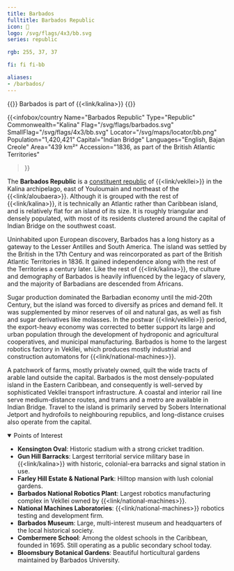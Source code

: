 ```yaml
---
title: Barbados
fulltitle: Barbados Republic
icon: 🔱
logo: /svg/flags/4x3/bb.svg
series: republic

rgb: 255, 37, 37

fi: fi fi-bb

aliases:
- /barbados/
---
```

{{<note series>}}
 Barbados is part of {{<link/kalina>}}
{{</note>}}

{{<infobox/country
	 Name="Barbados Republic"
	 Type="Republic"
	 Commonwealth="Kalina"
	 Flag="/svg/flags/barbados.svg"
	 SmallFlag="/svg/flags/4x3/bb.svg"
	 Locator="/svg/maps/locator/bb.png"
	 Population="1,420,421"
	 Capital="Indian Bridge"
	 Languages="English, Bajan Creole"
	 Area="439 km²"
	 Accession="1836, as part of the British Atlantic Territories"
 >}}

The <span class="fi fi-bb"></span> **Barbados Republic** is a [constituent republic](/republics/) of {{<link/vekllei>}} in the Kalina archipelago, east of Youloumain and northeast of the {{<link/aloubaera>}}. Although it is grouped with the rest of {{<link/kalina>}}, it is technically an Atlantic rather than Caribbean island, and is relatively flat for an island of its size. It is roughly triangular and densely populated, with most of its residents clustered around the capital of Indian Bridge on the southwest coast.

Uninhabited upon European discovery, Barbados has a long history as a gateway to the Lesser Antilles and South America. The island was settled by the British in the 17th Century and was reincorporated as part of the British Atlantic Territories in 1836. It gained independence along with the rest of the Territories a century later. Like the rest of {{<link/kalina>}}, the culture and demography of Barbados is heavily influenced by the legacy of slavery, and the majority of Barbadians are descended from Africans.

Sugar production dominated the Barbadian economy until the mid-20th Century, but the island was forced to diversify as prices and demand fell. It was supplemented by minor reserves of oil and natural gas, as well as fish and sugar derivatives like molasses. In the postwar {{<link/vekllei>}} period, the export-heavy economy was corrected to better support its large and urban population through the development of hydroponic and agricultural cooperatives, and municipal manufacturing. Barbados is home to the largest robotics factory in Vekllei, which produces mostly industrial and construction automatons for {{<link/national-machines>}}.

A patchwork of farms, mostly privately owned, quilt the wide tracts of arable land outside the capital. Barbados is the most densely-populated island in the Eastern Caribbean, and consequently is well-served by sophisticated Vekllei transport infrastructure. A coastal and interior rail line serve medium-distance routes, and trams and a metro are available in Indian Bridge. Travel to the island is primarily served by Sobers International Jetport and hydrofoils to neighbouring republics, and long-distance cruises also operate from the capital.

<details open>
<summary>Points of Interest</summary>

* **Kensington Oval**: Historic stadium with a strong cricket tradition.
* **Gun Hill Barracks**: Largest territorial service military base in {{<link/kalina>}} with historic, colonial-era barracks and signal station in use.
* **Farley Hill Estate & National Park**: Hilltop mansion with lush colonial gardens.
* **Barbados National Robotics Plant**: Largest robotics manufacturing complex in Vekllei owned by {{<link/national-machines>}}.
* **National Machines Laboratories**: {{<link/national-machines>}} robotics testing and development firm.
* **Barbados Museum**: Large, multi-interest museum and headquarters of the local historical society.
* **Combermere School**: Among the oldest schools in the Caribbean, founded in 1695. Still operating as a public secondary school today.
* **Bloomsbury Botanical Gardens**: Beautiful horticultural gardens maintained by Barbados University.
</details>

